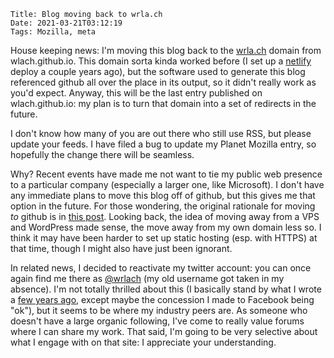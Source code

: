     Title: Blog moving back to wrla.ch
    Date: 2021-03-21T03:12:19
    Tags: Mozilla, meta

House keeping news: I'm moving this blog back to the [wrla.ch](https://wrla.ch) domain from wlach.github.io.
This domain sorta kinda worked before (I set up a [netlify](https://netlify.com) deploy a couple years ago), but the software used to generate this blog referenced github all over the place in its output, so it didn't really work as you'd expect.
Anyway, this will be the last entry published on wlach.github.io: my plan is to turn that domain into a set of
redirects in the future.

I don't know how many of you are out there who still use RSS, but please update your feeds. I have filed a bug to update my Planet Mozilla entry, so hopefully the change there will be seamless.

Why? Recent events have made me not want to tie my public web presence to a particular company (especially a larger one, like Microsoft).
I don't have any immediate plans to move this blog off of github, but this gives me that option in the future.
For those wondering, the original rationale for moving _to_ github is in [this post](/blog/2016/01/new-year-new-blog/).
Looking back, the idea of moving away from a VPS and WordPress made sense, the move away from my own domain less so.
I think it may have been harder to set up static hosting (esp. with HTTPS) at that time, though I might also have just been ignorant.

In related news, I decided to reactivate my twitter account: you can once again find me there as
[@wrlach](https://twitter.com/wrlach) (my old username got taken in my absence).
I'm not totally thrilled about this (I basically stand by what I wrote a [few years ago](/blog/2018/01/quitting-twitter/), except maybe the concession I made to Facebook being "ok"), but it seems to be where
my industry peers are.
As someone who doesn't have a large organic following, I've come to really value forums where I can share my work.
That said, I'm going to be very selective about what I engage with on that site: I appreciate your understanding.
